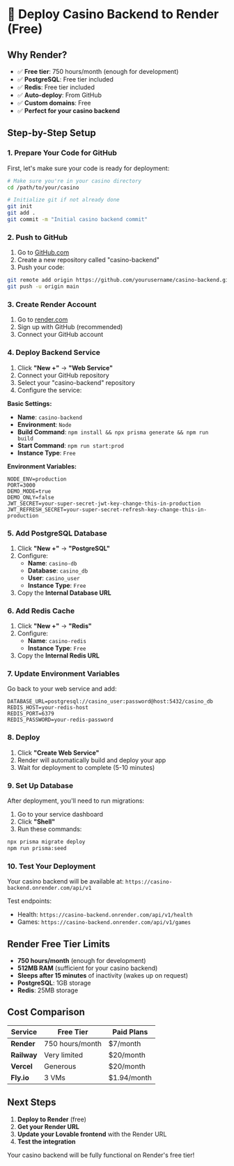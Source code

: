 # 🚀 Deploy Casino Backend to Render (Free)

## Why Render?
- ✅ **Free tier**: 750 hours/month (enough for development)
- ✅ **PostgreSQL**: Free tier included
- ✅ **Redis**: Free tier included
- ✅ **Auto-deploy**: From GitHub
- ✅ **Custom domains**: Free
- ✅ **Perfect for your casino backend**

## Step-by-Step Setup

### 1. Prepare Your Code for GitHub

First, let's make sure your code is ready for deployment:

```bash
# Make sure you're in your casino directory
cd /path/to/your/casino

# Initialize git if not already done
git init
git add .
git commit -m "Initial casino backend commit"
```

### 2. Push to GitHub

1. Go to [GitHub.com](https://github.com)
2. Create a new repository called "casino-backend"
3. Push your code:

```bash
git remote add origin https://github.com/yourusername/casino-backend.git
git push -u origin main
```

### 3. Create Render Account

1. Go to [render.com](https://render.com)
2. Sign up with GitHub (recommended)
3. Connect your GitHub account

### 4. Deploy Backend Service

1. Click **"New +"** → **"Web Service"**
2. Connect your GitHub repository
3. Select your "casino-backend" repository
4. Configure the service:

**Basic Settings:**
- **Name**: `casino-backend`
- **Environment**: `Node`
- **Build Command**: `npm install && npx prisma generate && npm run build`
- **Start Command**: `npm run start:prod`
- **Instance Type**: `Free`

**Environment Variables:**
```
NODE_ENV=production
PORT=3000
DEMO_MODE=true
DEMO_ONLY=false
JWT_SECRET=your-super-secret-jwt-key-change-this-in-production
JWT_REFRESH_SECRET=your-super-secret-refresh-key-change-this-in-production
```

### 5. Add PostgreSQL Database

1. Click **"New +"** → **"PostgreSQL"**
2. Configure:
   - **Name**: `casino-db`
   - **Database**: `casino_db`
   - **User**: `casino_user`
   - **Instance Type**: `Free`
3. Copy the **Internal Database URL**

### 6. Add Redis Cache

1. Click **"New +"** → **"Redis"**
2. Configure:
   - **Name**: `casino-redis`
   - **Instance Type**: `Free`
3. Copy the **Internal Redis URL**

### 7. Update Environment Variables

Go back to your web service and add:

```
DATABASE_URL=postgresql://casino_user:password@host:5432/casino_db
REDIS_HOST=your-redis-host
REDIS_PORT=6379
REDIS_PASSWORD=your-redis-password
```

### 8. Deploy

1. Click **"Create Web Service"**
2. Render will automatically build and deploy your app
3. Wait for deployment to complete (5-10 minutes)

### 9. Set Up Database

After deployment, you'll need to run migrations:

1. Go to your service dashboard
2. Click **"Shell"**
3. Run these commands:

```bash
npx prisma migrate deploy
npm run prisma:seed
```

### 10. Test Your Deployment

Your casino backend will be available at:
`https://casino-backend.onrender.com/api/v1`

Test endpoints:
- Health: `https://casino-backend.onrender.com/api/v1/health`
- Games: `https://casino-backend.onrender.com/api/v1/games`

## Render Free Tier Limits

- **750 hours/month** (enough for development)
- **512MB RAM** (sufficient for your casino backend)
- **Sleeps after 15 minutes** of inactivity (wakes up on request)
- **PostgreSQL**: 1GB storage
- **Redis**: 25MB storage

## Cost Comparison

| Service | Free Tier | Paid Plans |
|---------|-----------|------------|
| **Render** | 750 hours/month | $7/month |
| **Railway** | Very limited | $20/month |
| **Vercel** | Generous | $20/month |
| **Fly.io** | 3 VMs | $1.94/month |

## Next Steps

1. **Deploy to Render** (free)
2. **Get your Render URL**
3. **Update your Lovable frontend** with the Render URL
4. **Test the integration**

Your casino backend will be fully functional on Render's free tier!
